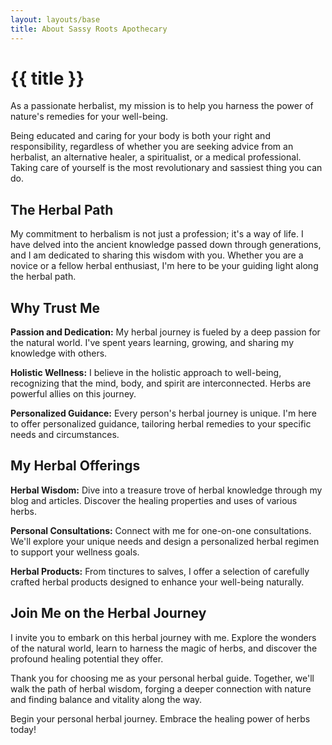 ```yaml
---
layout: layouts/base
title: About Sassy Roots Apothecary
---
```

<div class="content-container">

# {{ title }}

As a passionate herbalist, my mission is to help you harness the power of nature's remedies for your well-being.

Being educated and caring for your body is both your right and responsibility, regardless of whether you are seeking advice from an herbalist, an alternative healer, a spiritualist, or a medical professional. Taking care of yourself is the most revolutionary and sassiest thing you can do.

## The Herbal Path

My commitment to herbalism is not just a profession; it's a way of life. I have delved into the ancient knowledge passed down through generations, and I am dedicated to sharing this wisdom with you. Whether you are a novice or a fellow herbal enthusiast, I'm here to be your guiding light along the herbal path.

## Why Trust Me

__Passion and Dedication:__ My herbal journey is fueled by a deep passion for the natural world. I've spent years learning, growing, and sharing my knowledge with others.

__Holistic Wellness:__ I believe in the holistic approach to well-being, recognizing that the mind, body, and spirit are interconnected. Herbs are powerful allies on this journey.

__Personalized Guidance:__ Every person's herbal journey is unique. I'm here to offer personalized guidance, tailoring herbal remedies to your specific needs and circumstances.

## My Herbal Offerings

__Herbal Wisdom:__ Dive into a treasure trove of herbal knowledge through my blog and articles. Discover the healing properties and uses of various herbs.

__Personal Consultations:__ Connect with me for one-on-one consultations. We'll explore your unique needs and design a personalized herbal regimen to support your wellness goals.

__Herbal Products:__ From tinctures to salves, I offer a selection of carefully crafted herbal products designed to enhance your well-being naturally.

## Join Me on the Herbal Journey

I invite you to embark on this herbal journey with me. Explore the wonders of the natural world, learn to harness the magic of herbs, and discover the profound healing potential they offer.

Thank you for choosing me as your personal herbal guide. Together, we'll walk the path of herbal wisdom, forging a deeper connection with nature and finding balance and vitality along the way.

Begin your personal herbal journey. Embrace the healing power of herbs today!

</div>